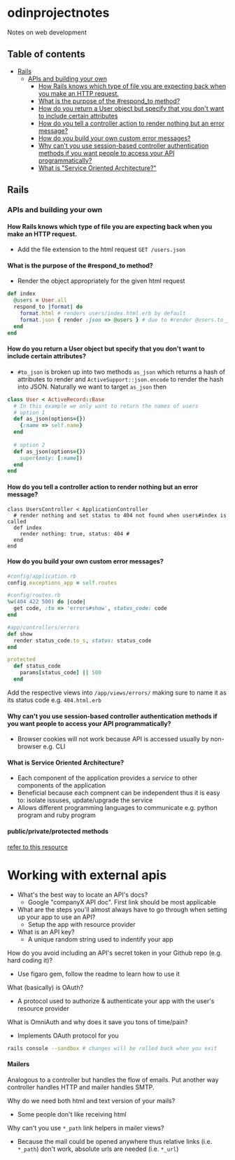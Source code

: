 # odinprojectnotes
Notes on web development

## Table of contents

* [Rails](#rails)
  * [APIs and building your own](#apis-and-building-your-own)
    * [How Rails knows which type of file you are expecting back when you make an HTTP request.](#1)
    * [What is the purpose of the #respond_to method?](#2)
    * [How do you return a User object but specify that you don't want to include certain attributes](#3)
    * [How do you tell a controller action to render nothing but an error message?](#4)
    * [How do you build your own custom error messages?](#5)
    * [Why can't you use session-based controller authentication methods if you want people to access your API programmatically?](#6)
    * [What is "Service Oriented Architecture?"](#7)

## Rails

### APIs and building your own

#### <a name=1></a>How Rails knows which type of file you are expecting back when you make an HTTP request. 
  * Add the file extension to the html request `GET /users.json`


#### <a name=2></a>What is the purpose of the #respond_to method?
  * Render the object appropriately for the given html request
  
  ``` Ruby
  def index 
    @users = User.all
    respond_to |format| do
      format.html # renders users/index.html.erb by default
      format.json { render :json => @users } # due to #render @users.to_json will be called automatically
    end
  end
  ``` 
  
  
#### <a name=3></a>How do you return a User object but specify that you don't want to include certain attributes?
  * `#to_json` is broken up into two methods `as_json` which returns a hash of attributes to render and `ActiveSupport::json.encode` to       render the hash into JSON. Naturally we want to target `as_json` then
  ``` Ruby
  class User < ActiveRecord::Base
    # In this example we only want to return the names of users 
    # option 1
    def as_json(options={})
      {:name => self.name}
    end
    
    # option 2
    def as_json(options={})
      super(only: [:name])
    end
  end
  ```
  
  
#### <a name=4></a>How do you tell a controller action to render nothing but an error message?
  ```
  class UsersController < ApplicationController
    # render nothing and set status to 404 not found when users#index is called 
    def index
      render nothing: true, status: 404 # 
    end
  end
  ```
  
  
#### <a name=5></a>How do you build your own custom error messages?
  ``` Ruby
  #config/application.rb
  config.exceptions_app = self.routes
  ```
  ``` Ruby
  #config/routes.rb
  %w(404 422 500) do |code|
    get code, :to => 'errors#show', status_code: code
  end
  ```
  ``` Ruby
  #app/controllers/errors
  def show
    render status_code.to_s, status: status_code
  end
  
  protected
    def status_code
      params[status_code] || 500
    end
  ```
  Add the respective views into `/app/views/errors/` making sure to name it as its status code e.g. `404.html.erb`
  
  
#### <a name=6></a>Why can't you use session-based controller authentication methods if you want people to access your API programmatically?
  * Browser cookies will not work because API is accessed usually by non-browser e.g. CLI
  
  
#### <a name=7></a>What is Service Oriented Architecture?
  * Each component of the application provides a *service* to other components of the application
  * Beneficial because each compnent can be independent thus it is easy to: isolate issuses, update/upgrade the service
  * Allows different programming languages to communicate e.g. python program and ruby program

#### <a name='public-method'></a>public/private/protected methods
[refer to this resource](https://tenderlovemaking.com/2012/09/07/protected-methods-and-ruby-2-0.html)

# Working with external apis
* What's the best way to locate an API's docs?
  * Google "companyX API doc". First link should be most applicable 
* What are the steps you'll almost always have to go through when setting up your app to use an API?
  * Setup the app with resource provider 
* What is an API key?
  * A unique random string used to indentify your app

How do you avoid including an API's secret token in your Github repo (e.g. hard coding it)?
 * Use figaro gem, follow the readme to learn how to use it
    
What (basically) is OAuth?
 * A protocol used to authorize & authenticate your app with the user's resource provider

What is OmniAuth and why does it save you tons of time/pain?
 * Implements OAuth protocol for you 

``` bash
rails console --sandbox # changes will be rolled back when you exit
```

#### <a name='mailers'><a> Mailers
Analogous to a controller but handles the flow of emails. Put another way controller handles HTTP and mailer handles SMTP. 

Why do we need both html and text version of your mails?
* Some people don't like receiving html 

Why can't you use `*_path` link helpers in mailer views?
* Because the mail could be opened anywhere thus relative links (i.e. `*_path`) don't work, absolute urls are needed (i.e. `*_url`)
